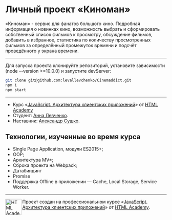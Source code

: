 # Личный проект «Киноман»

«Киноман» - сервис для фанатов большого кино. Подробная информация о новинках кино, возможность выбрать и сформировать собственный список фильмов к просмотру, обсуждение фильмов, добавить в избранное, статистика по количеству просмотренных фильмов за определённый промежуток времени и подсчёт проведённого у экрана времени. 

---

Для запуска проекта клонируйте репозиторий, установите зависимости (node --version >=10.0.0) и запустите devServer:

```bash
git clone git@github.com:levallevchenko/Cinemaddict.git
npm i
npm start
```

---

* Курс «[JavaScript. Архитектура клиентских приложений](https://htmlacademy.ru/intensive/ecmascript)» от [HTML Academy](https://htmlacademy.ru)
* Студент: [Анна Левченко](https://htmlacademy.ru/profile/id506463).
* Наставник: [Александр Сушко](https://htmlacademy.ru/profile/sushko).

## Технологии, изученные во время курса

* Single Page Application, модули ES2015+;
* OOP;
* Архитектура MV*;
* Сброка проекта на Webpack;
* Датабиндинг
* Promise
* Поддержка Offline в приложении — Cache, Local Storage, Service Worker.

---

<a href="https://htmlacademy.ru/intensive/ecmascript"><img align="left" width="50" height="50" title="HTML Academy" src="https://up.htmlacademy.ru/static/img/intensive/ecmascript/logo-for-github.svg"></a>
Проект создан на профессиональном курсе «[JavaScript. Архитектура клиентских приложений](https://htmlacademy.ru/intensive/ecmascript)» от [HTML Academy](https://htmlacademy.ru).
